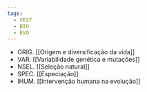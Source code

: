 ```yaml
---
tags:
  - VEST
  - BIO
  - EVO
---
```

- ORIG. [[Origem e diversificação da vida]]
- VAR. [[Variabilidade genética e mutações]]
- NSEL. [[Seleção natural]]
- SPEC. [[Especiação]]
- IHUM. [[Intervenção humana na evolução]]